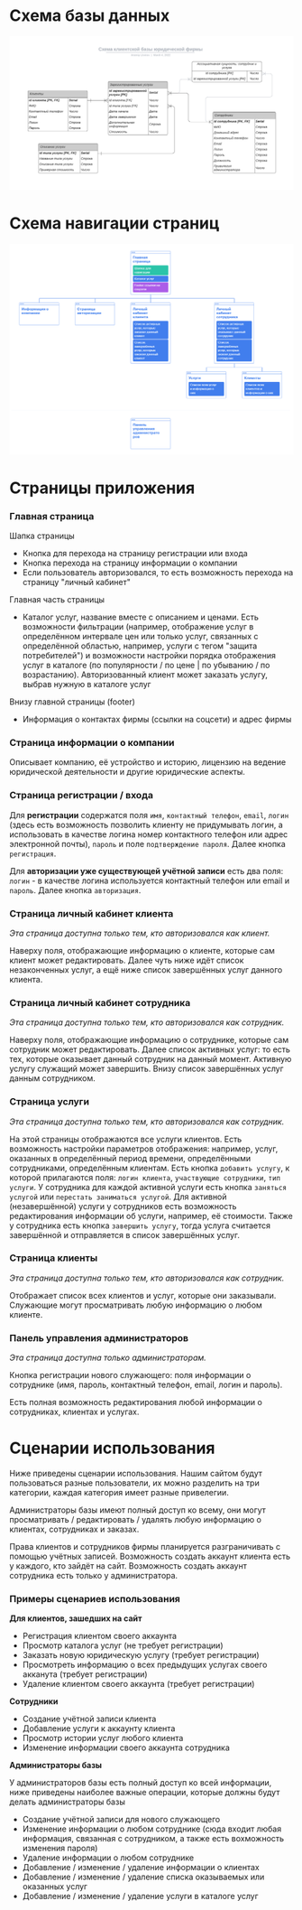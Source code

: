 # Схема базы данных
![Image alt](./database_scheme.png)
# Схема навигации страниц
![Image alt](./navigation_scheme.png)
# Страницы приложения
### Главная страница
Шапка страницы
+ Кнопка для перехода на страницу регистрации или входа
+ Кнопка перехода на страницу информации о компании
+ Если пользователь авторизовался, то есть возможность перехода на страницу "личный кабинет"

Главная часть страницы
+ Каталог услуг, название вместе с описанием и ценами. Есть возможности фильтрации (например, отображение услуг в определённом интервале цен или только услуг, связанных с определённой областью, например, услуги с тегом "защита потребителей") и возможности настройки порядка отображения услуг в каталоге (по популярности / по цене | по убыванию / по возрастанию). Авторизованный клиент может заказать услугу, выбрав нужную в каталоге услуг
  
Внизу главной страницы (footer)
+ Информация о контактах фирмы (ссылки на соцсети) и адрес фирмы

### Страница информации о компании
Описывает компанию, её устройство и историю, лицензию на ведение юридической деятельности и другие юридические аспекты.

### Страница регистрации / входа
Для **регистрации** содержатся поля `имя`, `контактный телефон`, `email`, `логин` (здесь есть возможность позволить клиенту не придумывать логин, а использовать в качестве логина номер контактного телефон или адрес электронной почты), `пароль` и поле `подтверждение пароля`. Далее кнопка `регистрация`.

Для **авторизации уже существующей учётной записи** есть два поля: `логин` - в качестве логина используется контактный телефон или email и `пароль`. Далее кнопка `авторизация`.

### Страница личный кабинет клиента
*Эта страница доступна только тем, кто авторизовался как клиент.*

Наверху поля, отображающие информацию о клиенте, которые сам клиент может редактировать. Далее чуть ниже идёт список незаконченных услуг, а ещё ниже список завершённых услуг данного клиента.

### Страница личный кабинет сотрудника
*Эта страница доступна только тем, кто авторизовался как сотрудник.*

Наверху поля, отображающие информацию о сотруднике, которые сам сотрудник может редактировать. Далее список активных услуг: то есть тех, которые оказывает данный сотрудник на данный момент. Активную услугу служащий может завершить. Внизу список завершённых услуг данным сотрудником.

### Страница услуги
*Эта страница доступна только тем, кто авторизовался как сотрудник.*

На этой страницы отображаются все услуги клиентов. Есть возможность настройки параметров отображения: например, услуг, оказанных в определённый период времени, определёнными сотрудниками, определённым клиентам. Есть кнопка `добавить услугу`, к которой прилагаются поля: `логин клиента`, `участвующие сотрудники`, `тип услуги`. У сотрудника для каждой активной услуги есть кнопка `заняться услугой` или `перестать заниматься услугой`. Для активной (незавершённой) услуги у сотрудников есть возможность редактирования информации об услуги, например, её стоимости. Также у сотрудника есть кнопка `завершить услугу`, тогда услуга считается завершённой и отправляется в список завершённых услуг.

### Страница клиенты
*Эта страница доступна только тем, кто авторизовался как сотрудник.*

Отображает список всех клиентов и услуг, которые они заказывали. Служающие могут просматривать любую информацию о любом клиенте.

### Панель управления администраторов
*Эта страница доступна только администраторам.*

Кнопка регистрации нового служающего: поля информации о сотруднике (имя, пароль, контактный телефон, email, логин и пароль).

Есть полная возможность редактирования любой информации о сотрудниках, клиентах и услугах.

# Сценарии использования
Ниже приведены сценарии использования. Нашим сайтом будут пользоваться разные пользователи, их можно разделить на три категории, каждая категория имеет разные привелегии.

Администраторы базы имеют полный доступ ко всему, они могут просматривать / редактировать / удалять любую информацию о клиентах, сотрудниках и заказах.

Права клиентов и сотрудников фирмы планируется разграничивать с помощью учётных записей. Возможность создать аккаунт клиента есть у каждого, кто зайдёт на сайт. Возможность создать аккаунт сотрудника есть только у администратора.

### Примеры сценариев использования

**Для клиентов, зашедших на сайт**
+ Регистрация клиентом своего аккаунта
+ Просмотр каталога услуг (не требует регистрации)
+ Заказать новую юридическую услугу (требует регистрации)
+ Просмотреть информацию о всех предыдущих услугах своего акканута (требует регистрации)
+ Удаление клиентом своего аккаунта (требует регистрации)

**Сотрудники**
+ Создание учётной записи клиента
+ Добавление услуги к аккаунту клиента
+ Просмотр истории услуг любого клиента
+ Изменение информации своего аккаунта сотрудника

**Администраторы базы**

У администраторов базы есть полный доступ ко всей информации, ниже приведены наиболее важные операции, которые должны будут делать администраторы базы
+ Создание учётной записи для нового служающего
+ Изменение информации о любом сотруднике (сюда входит любая информация, связанная с сотрудником, а также есть вохможность изменения пароля)
+ Удаление информации о любом сотруднике
+ Добавление / изменение / удаление информации о клиентах
+ Добавление / изменение / удаление списка оказываемых или оказанных услуг
+ Добавление / изменение / удаление услуги в каталоге услуг